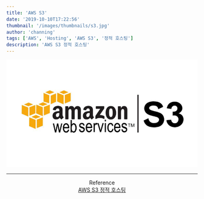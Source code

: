 ```yaml
---
title: 'AWS S3'
date: '2019-10-10T17:22:56'
thumbnail: '/images/thumbnails/s3.jpg'
author: 'channing'
tags: ['AWS', 'Hosting', 'AWS S3', '정적 호스팅']
description: 'AWS S3 정적 호스팅'
---
```


![s3](./S3.jpg)

<hr />

<center>

Reference <br>
[AWS S3 정적 호스팅](https://docs.aws.amazon.com/ko_kr/AmazonS3/latest/dev/website-hosting-custom-domain-walkthrough.html) <br>

</center>
